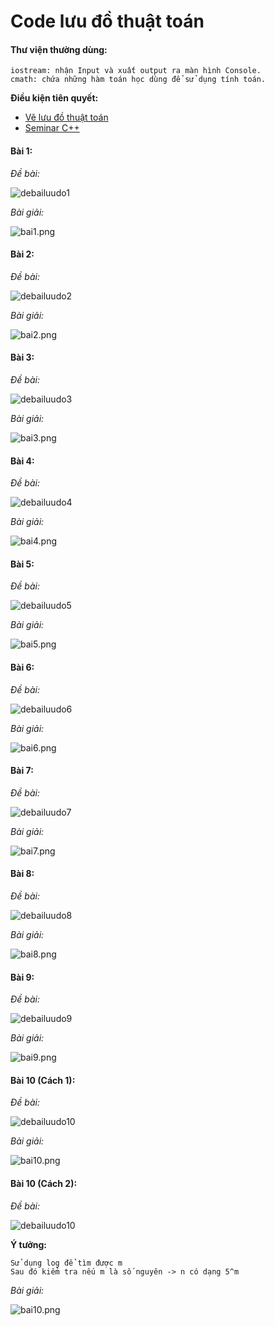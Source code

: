 # Code lưu đồ thuật toán
#### Thư viện thường dùng:
```
iostream: nhận Input và xuất output ra màn hình Console.
cmath: chứa những hàm toán học dùng để sử dụng tính toán.
```
**Điều kiện tiên quyết:** 
* [Vẽ lưu đồ thuật toán](luudothuattoan.md)
* [Seminar C++](seminar_cpp.md)

#### Bài 1: 
*Đề bài:*

![debailuudo1](../images/luudo/debailuudo1.png)

*Bài giải:*

![bai1.png](../images/codeluudo/bai1.png)

#### Bài 2: 
*Đề bài:*

![debailuudo2](../images/luudo/debailuudo2.png)

*Bài giải:*

![bai2.png](../images/codeluudo/bai2.png)

#### Bài 3: 
*Đề bài:*

![debailuudo3](../images/luudo/debailuudo3.png)

*Bài giải:*

![bai3.png](../images/codeluudo/bai3.png)

#### Bài 4: 
*Đề bài:*

![debailuudo4](../images/luudo/debailuudo4.png)

*Bài giải:*

![bai4.png](../images/codeluudo/bai4.png)

#### Bài 5: 
*Đề bài:*

![debailuudo5](../images/luudo/debailuudo5.png)

*Bài giải:*

![bai5.png](../images/codeluudo/bai5.png)

#### Bài 6: 
*Đề bài:*

![debailuudo6](../images/luudo/debailuudo6.png)

*Bài giải:*

![bai6.png](../images/codeluudo/bai6.png)

#### Bài 7: 
*Đề bài:*

![debailuudo7](../images/luudo/debailuudo7.png)

*Bài giải:*

![bai7.png](../images/codeluudo/bai7.png)

#### Bài 8: 
*Đề bài:*

![debailuudo8](../images/luudo/debailuudo8.png)

*Bài giải:*

![bai8.png](../images/codeluudo/bai8.png)

#### Bài 9: 
*Đề bài:*

![debailuudo9](../images/luudo/debailuudo9.png)

*Bài giải:*

![bai9.png](../images/codeluudo/bai9.png)

#### Bài 10 (Cách 1): 
*Đề bài:*

![debailuudo10](../images/luudo/debailuudo10.png)

*Bài giải:*

![bai10.png](../images/codeluudo/bai10c1.png)

#### Bài 10 (Cách 2):
*Đề bài:*

![debailuudo10](../images/luudo/debailuudo10.png)

**Ý tưởng:**

```
Sử dụng log để tìm được m
Sau đó kiểm tra nếu m là số nguyên -> n có dạng 5^m
```

*Bài giải:*

![bai10.png](../images/codeluudo/bai10c2.png)
